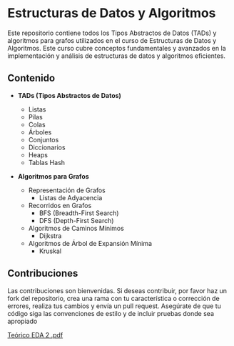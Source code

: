 ﻿# Estructuras de Datos y Algoritmos

Este repositorio contiene todos los Tipos Abstractos de Datos (TADs) y algoritmos para grafos utilizados en el curso de Estructuras de Datos y Algoritmos. Este curso cubre conceptos fundamentales y avanzados en la implementación y análisis de estructuras de datos y algoritmos eficientes.

## Contenido

- **TADs (Tipos Abstractos de Datos)**
  - Listas
  - Pilas
  - Colas
  - Árboles
  - Conjuntos
  - Diccionarios
  - Heaps
  - Tablas Hash

- **Algoritmos para Grafos**
  - Representación de Grafos
    - Listas de Adyacencia
  - Recorridos en Grafos
    - BFS (Breadth-First Search)
    - DFS (Depth-First Search)
  - Algoritmos de Caminos Mínimos
    - Dijkstra
  - Algoritmos de Árbol de Expansión Mínima
    - Kruskal

## Contribuciones
Las contribuciones son bienvenidas. Si deseas contribuir, por favor haz un fork del repositorio, crea una rama con tu característica o corrección de errores, realiza tus cambios y envía un pull request. Asegúrate de que tu código siga las convenciones de estilo y de incluir pruebas donde sea apropiado

[Teórico EDA 2 .pdf](https://github.com/user-attachments/files/16273735/Teorico.EDA.2.pdf)
